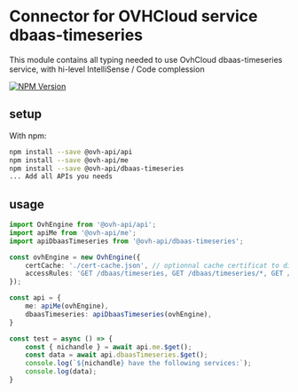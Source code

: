 # Connector for OVHCloud service dbaas-timeseries

This module contains all typing needed to use OvhCloud dbaas-timeseries service, with hi-level IntelliSense / Code complession

[![NPM Version](https://img.shields.io/npm/v/@ovh-api/dbaas-timeseries.svg?style=flat)](https://www.npmjs.org/package/@ovh-api/dbaas-timeseries)

## setup

With npm:
````bash
npm install --save @ovh-api/api
npm install --save @ovh-api/me
npm install --save @ovh-api/dbaas-timeseries
... Add all APIs you needs
````

## usage

````typescript
import OvhEngine from '@ovh-api/api';
import apiMe from '@ovh-api/me';
import apiDbaasTimeseries from '@ovh-api/dbaas-timeseries';

const ovhEngine = new OvhEngine({ 
    certCache: './cert-cache.json', // optionnal cache certificat to disk
    accessRules: 'GET /dbaas/timeseries, GET /dbaas/timeseries/*, GET /me', // optionnal limit the requested privileges.
});

const api = {
    me: apiMe(ovhEngine),
    dbaasTimeseries: apiDbaasTimeseries(ovhEngine),
}

const test = async () => {
    const { nichandle } = await api.me.$get();
    const data = await api.dbaasTimeseries.$get();
    console.log(`${nichandle} have the following services:`);
    console.log(data);
}

````